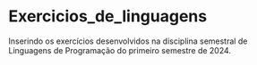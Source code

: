 # Exercicios_de_linguagens
Inserindo os exercícios desenvolvidos na disciplina semestral de Linguagens de Programação do primeiro semestre de 2024. 
